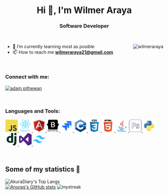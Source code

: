 
<h1 align="center">Hi 👋, I'm Wilmer Araya</h1>
<h3 align="center">Software Developer </h3>

<br>

<p><img align="right" src="https://github.com/WilmerAraya/WilmerAraya/assets/54880323/152eb427-0248-4f4e-8ede-9a70902ba67b" alt="wilmeraraya" /></p>


- 🌱 I’m currently learning most as posible
- 📫 How to reach me **wilmeraraya21@gmail.com**

<br>

<h3 align="left">Connect with me:</h3>
<p align="left">
  <a href="https://www.linkedin.com/in/wilmer-araya-063536225/" target="blank"><img align="center"
      src="https://raw.githubusercontent.com/rahuldkjain/github-profile-readme-generator/master/src/images/icons/Social/linked-in-alt.svg"
      alt="adam pithewan" height="30" width="40" /></a>
</p>

<br>

<h3 align="left">Languages and Tools:</h3>
<p align="left"> 
  <a href="https://developer.mozilla.org/en-US/docs/Web/JavaScript" target="_blank"
    rel="noreferrer"> <img
      src="https://raw.githubusercontent.com/devicons/devicon/master/icons/javascript/javascript-original.svg"
      alt="javascript" width="40" height="40" /> 
  </a>
  <a href="https://reactjs.org/" target="_blank" rel="noreferrer"> <img
      src="https://raw.githubusercontent.com/devicons/devicon/master/icons/react/react-original-wordmark.svg"
      alt="react" width="40" height="40" /> 
  </a>
  <a href="https://angular.io" target="_blank" rel="noreferrer"> <img
      src="https://raw.githubusercontent.com/devicons/devicon/master/icons/angularjs/angularjs-original.svg"
      alt="angular" width="40" height="40" /> 
  </a>
  <a href="https://getbootstrap.com" target="_blank" rel="noreferrer">
    <img src="https://raw.githubusercontent.com/devicons/devicon/master/icons/bootstrap/bootstrap-plain-wordmark.svg"
      alt="bootstrap" width="40" height="40" /> 
  </a> <a href="https://www.w3schools.com/cpp/" target="_blank" rel="noreferrer">
  <a href="https://www.atlassian.com/software/jira" target="_blank" rel="noreferrer">
    <img src="https://raw.githubusercontent.com/devicons/devicon/master/icons/jira/jira-original.svg"
      alt="jira" width="40" height="40" /> </a>
    <a href="https://www.w3schools.com/cpp/" target="_blank" rel="noreferrer">
    <img src="https://raw.githubusercontent.com/devicons/devicon/master/icons/cplusplus/cplusplus-original.svg"
      alt="cplusplus" width="40" height="40" /> </a> 
    <a href="https://www.w3schools.com/css/" target="_blank"
    rel="noreferrer"> <img
      src="https://raw.githubusercontent.com/devicons/devicon/master/icons/css3/css3-original-wordmark.svg" alt="css3"
      width="40" height="40" /> </a>
    <a href="https://www.w3.org/html/" target="_blank" rel="noreferrer"> <img
      src="https://raw.githubusercontent.com/devicons/devicon/master/icons/html5/html5-original-wordmark.svg"
      alt="html5" width="40" height="40" /> </a> 
    <a href="https://www.java.com" target="_blank" rel="noreferrer"> <img
      src="https://raw.githubusercontent.com/devicons/devicon/master/icons/java/java-original.svg" alt="java" width="40"
      height="40" /> </a>
  <a href="https://www.photoshop.com/en" target="_blank"
    rel="noreferrer"> <img
      src="https://raw.githubusercontent.com/devicons/devicon/master/icons/photoshop/photoshop-line.svg" alt="photoshop"
      width="40" height="40" /> </a> 
    <a href="https://www.python.org" target="_blank" rel="noreferrer"> <img
      src="https://raw.githubusercontent.com/devicons/devicon/master/icons/python/python-original.svg" alt="python"
      width="40" height="40" /> </a>
  <a href="https://www.djangoproject.com" target="_blank" rel="noreferrer"> <img
      src="https://raw.githubusercontent.com/devicons/devicon/master/icons/django/django-plain.svg" alt="django"
      width="40" height="40" /> </a> 
  <a href="" target="_blank" rel="noreferrer"> <img
      src="https://raw.githubusercontent.com/devicons/devicon/master/icons/visualstudio/visualstudio-plain.svg" alt="visualStudio"
      width="40" height="40" /> </a> 
  <a href="" target="_blank" rel="noreferrer"> <img
      src="https://raw.githubusercontent.com/devicons/devicon/master/icons/tailwindcss/tailwindcss-plain.svg" alt="tailwind"
      width="40" height="40" /> </a> 
      </p>

<br>

## Some of my statistics 🚀
![AkuraDiary's Top Langs](https://github-stats-roan-xi.vercel.app/api/top-langs/?username=wilmeraraya&theme=tokyonight&layout=donut&exclude_repo=CI-0163_AnalisisDeDatos)
<br>
[![Anurag's GitHub stats](https://github-stats-roan-xi.vercel.app/api?username=wilmeraraya&show_icons=true&theme=tokyonight)](https://github.com/wilmeraraya/github-readme-stats)
<img src="https://github-readme-streak-stats.herokuapp.com/?user=wilmeraraya&theme=tokyonight" alt="mystreak"/>
